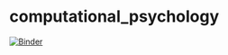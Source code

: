 # computational_psychology

[![Binder](https://mybinder.org/badge_logo.svg)](https://mybinder.org/v2/gh/yasutak/computational_psychology/master)
